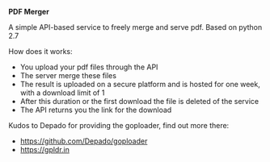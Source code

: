**PDF Merger**

A simple API-based service to freely merge and serve pdf.
Based on python 2.7

How does it works:
- You upload your pdf files through the API
- The server merge these files
- The result is uploaded on a secure platform and is hosted for one week, with a download limit of 1
- After this duration or the first download the file is deleted of the service
- The API returns you the link for the download


Kudos to Depado for providing the goploader, find out more there:
- https://github.com/Depado/goploader
- https://gpldr.in